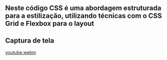 ## Neste código CSS é uma abordagem estruturada para a estilização, utilizando técnicas com o CSS Grid e Flexbox para o layout
## Captura de tela


[youtube.webm](https://github.com/77971904/CSS-avan-ado---Grid-/assets/108705247/6b70f664-f7a3-4d3a-ba74-2dce88d32a6d)
